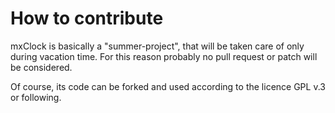 # How to contribute

mxClock is basically a "summer-project", that will be taken care of only during vacation time. For this reason probably no pull request or patch will be considered.

Of course, its code can be forked and used according to the licence GPL v.3 or following.



